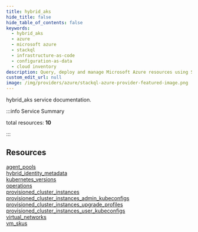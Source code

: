 ```yaml
---
title: hybrid_aks
hide_title: false
hide_table_of_contents: false
keywords:
  - hybrid_aks
  - azure
  - microsoft azure
  - stackql
  - infrastructure-as-code
  - configuration-as-data
  - cloud inventory
description: Query, deploy and manage Microsoft Azure resources using SQL
custom_edit_url: null
image: /img/providers/azure/stackql-azure-provider-featured-image.png
---
```


hybrid_aks service documentation.

:::info Service Summary

<div class="row">
<div class="providerDocColumn">
<span>total resources:&nbsp;<b>10</b></span><br />
</div>
</div>

:::

## Resources
<div class="row">
<div class="providerDocColumn">
<a href="/providers/azure/hybrid_aks/agent_pools/">agent_pools</a><br />
<a href="/providers/azure/hybrid_aks/hybrid_identity_metadata/">hybrid_identity_metadata</a><br />
<a href="/providers/azure/hybrid_aks/kubernetes_versions/">kubernetes_versions</a><br />
<a href="/providers/azure/hybrid_aks/operations/">operations</a><br />
<a href="/providers/azure/hybrid_aks/provisioned_cluster_instances/">provisioned_cluster_instances</a>
</div>
<div class="providerDocColumn">
<a href="/providers/azure/hybrid_aks/provisioned_cluster_instances_admin_kubeconfigs/">provisioned_cluster_instances_admin_kubeconfigs</a><br />
<a href="/providers/azure/hybrid_aks/provisioned_cluster_instances_upgrade_profiles/">provisioned_cluster_instances_upgrade_profiles</a><br />
<a href="/providers/azure/hybrid_aks/provisioned_cluster_instances_user_kubeconfigs/">provisioned_cluster_instances_user_kubeconfigs</a><br />
<a href="/providers/azure/hybrid_aks/virtual_networks/">virtual_networks</a><br />
<a href="/providers/azure/hybrid_aks/vm_skus/">vm_skus</a>
</div>
</div>